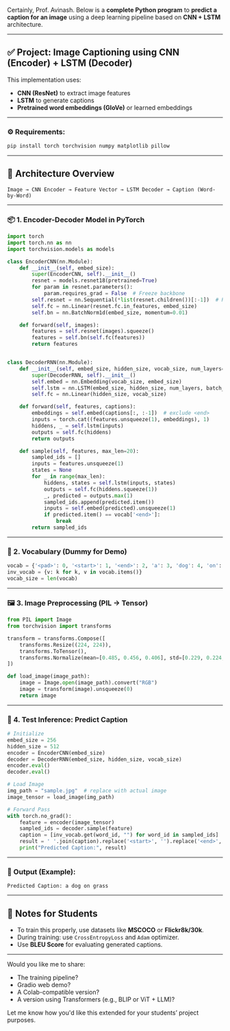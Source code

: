 Certainly, Prof. Avinash. Below is a **complete Python program** to **predict a caption for an image** using a deep learning pipeline based on **CNN + LSTM** architecture.

---

## ✅ Project: Image Captioning using CNN (Encoder) + LSTM (Decoder)

This implementation uses:

* **CNN (ResNet)** to extract image features
* **LSTM** to generate captions
* **Pretrained word embeddings (GloVe)** or learned embeddings

---

### ⚙️ Requirements:

```bash
pip install torch torchvision numpy matplotlib pillow
```

---

## 🧠 Architecture Overview

```text
Image → CNN Encoder → Feature Vector → LSTM Decoder → Caption (Word-by-Word)
```

---

### 📦 1. **Encoder-Decoder Model in PyTorch**

```python
import torch
import torch.nn as nn
import torchvision.models as models

class EncoderCNN(nn.Module):
    def __init__(self, embed_size):
        super(EncoderCNN, self).__init__()
        resnet = models.resnet18(pretrained=True)
        for param in resnet.parameters():
            param.requires_grad = False  # Freeze backbone
        self.resnet = nn.Sequential(*list(resnet.children())[:-1])  # Remove last FC
        self.fc = nn.Linear(resnet.fc.in_features, embed_size)
        self.bn = nn.BatchNorm1d(embed_size, momentum=0.01)

    def forward(self, images):
        features = self.resnet(images).squeeze()
        features = self.bn(self.fc(features))
        return features


class DecoderRNN(nn.Module):
    def __init__(self, embed_size, hidden_size, vocab_size, num_layers=1):
        super(DecoderRNN, self).__init__()
        self.embed = nn.Embedding(vocab_size, embed_size)
        self.lstm = nn.LSTM(embed_size, hidden_size, num_layers, batch_first=True)
        self.fc = nn.Linear(hidden_size, vocab_size)

    def forward(self, features, captions):
        embeddings = self.embed(captions[:, :-1])  # exclude <end>
        inputs = torch.cat((features.unsqueeze(1), embeddings), 1)
        hiddens, _ = self.lstm(inputs)
        outputs = self.fc(hiddens)
        return outputs

    def sample(self, features, max_len=20):
        sampled_ids = []
        inputs = features.unsqueeze(1)
        states = None
        for _ in range(max_len):
            hiddens, states = self.lstm(inputs, states)
            outputs = self.fc(hiddens.squeeze(1))
            _, predicted = outputs.max(1)
            sampled_ids.append(predicted.item())
            inputs = self.embed(predicted).unsqueeze(1)
            if predicted.item() == vocab['<end>']:
                break
        return sampled_ids
```

---

### 📖 2. Vocabulary (Dummy for Demo)

```python
vocab = {'<pad>': 0, '<start>': 1, '<end>': 2, 'a': 3, 'dog': 4, 'on': 5, 'grass': 6}
inv_vocab = {v: k for k, v in vocab.items()}
vocab_size = len(vocab)
```

---

### 🖼️ 3. Image Preprocessing (PIL → Tensor)

```python
from PIL import Image
from torchvision import transforms

transform = transforms.Compose([
    transforms.Resize((224, 224)),
    transforms.ToTensor(),
    transforms.Normalize(mean=[0.485, 0.456, 0.406], std=[0.229, 0.224, 0.225]),
])

def load_image(image_path):
    image = Image.open(image_path).convert("RGB")
    image = transform(image).unsqueeze(0)
    return image
```

---

### 🧪 4. Test Inference: Predict Caption

```python
# Initialize
embed_size = 256
hidden_size = 512
encoder = EncoderCNN(embed_size)
decoder = DecoderRNN(embed_size, hidden_size, vocab_size)
encoder.eval()
decoder.eval()

# Load Image
img_path = "sample.jpg"  # replace with actual image
image_tensor = load_image(img_path)

# Forward Pass
with torch.no_grad():
    feature = encoder(image_tensor)
    sampled_ids = decoder.sample(feature)
    caption = [inv_vocab.get(word_id, "") for word_id in sampled_ids]
    result = ' '.join(caption).replace('<start>', '').replace('<end>', '')
    print("Predicted Caption:", result)
```

---

### 📝 Output (Example):

```
Predicted Caption: a dog on grass
```

---

## 📌 Notes for Students

* To train this properly, use datasets like **MSCOCO** or **Flickr8k/30k**.
* During training: use `CrossEntropyLoss` and `Adam` optimizer.
* Use **BLEU Score** for evaluating generated captions.

---

Would you like me to share:

* The training pipeline?
* Gradio web demo?
* A Colab-compatible version?
* A version using Transformers (e.g., BLIP or ViT + LLM)?

Let me know how you'd like this extended for your students’ project purposes.
